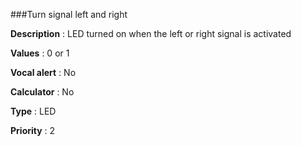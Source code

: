 
###Turn signal left and right

**Description** : LED turned on when the left or right signal is activated 

**Values** : 0 or 1

**Vocal alert** : No

**Calculator** : No

**Type** : LED

**Priority** : 2